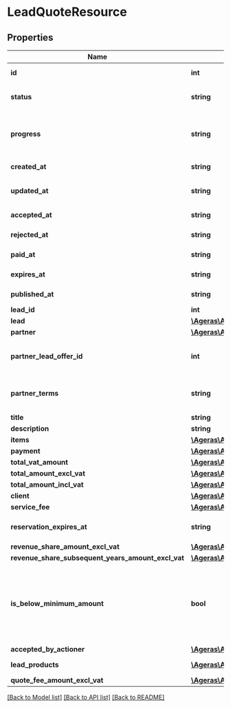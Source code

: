 # LeadQuoteResource

## Properties
Name | Type | Description | Notes
------------ | ------------- | ------------- | -------------
**id** | **int** | The quote&#39;s id. | [optional] 
**status** | **string** | Quote status | [optional] [default to 'new']
**progress** | **string** | Description of progress from partner&#39;s perspective. | [optional] [default to 'unknown']
**created_at** | **string** | Created time | [optional] 
**updated_at** | **string** | When the quote was updated | [optional] 
**accepted_at** | **string** | Quote accepted at | [optional] 
**rejected_at** | **string** | Quote rejected at | [optional] 
**paid_at** | **string** | Created time | [optional] 
**expires_at** | **string** | Created time | [optional] 
**published_at** | **string** | Created time | [optional] 
**lead_id** | **int** | Lead Id | [optional] 
**lead** | [**\Ageras\Api\ProjectLeadResource**](ProjectLeadResource.md) |  | [optional] 
**partner** | [**\Ageras\Api\PartnerSuggestResource**](PartnerSuggestResource.md) |  | [optional] 
**partner_lead_offer_id** | **int** | For the given partner and lead, | [optional] 
**partner_terms** | **string** | Partners terms for the given quote | [optional] 
**title** | **string** | Title | [optional] 
**description** | **string** | Description | [optional] 
**items** | [**\Ageras\Api\LeadQuoteItemResource[]**](LeadQuoteItemResource.md) | Quote Items | [optional] 
**payment** | [**\Ageras\Api\LeadQuotePaymentResource**](LeadQuotePaymentResource.md) |  | [optional] 
**total_vat_amount** | [**\Ageras\Api\AmountResource**](AmountResource.md) |  | [optional] 
**total_amount_excl_vat** | [**\Ageras\Api\AmountResource**](AmountResource.md) |  | [optional] 
**total_amount_incl_vat** | [**\Ageras\Api\AmountResource**](AmountResource.md) |  | [optional] 
**client** | [**\Ageras\Api\LeadClientResource**](LeadClientResource.md) |  | [optional] 
**service_fee** | [**\Ageras\Api\AmountResource**](AmountResource.md) |  | [optional] 
**reservation_expires_at** | **string** | Reservation time expiry date | [optional] 
**revenue_share_amount_excl_vat** | [**\Ageras\Api\AmountResource**](AmountResource.md) |  | [optional] 
**revenue_share_subsequent_years_amount_excl_vat** | [**\Ageras\Api\AmountResource**](AmountResource.md) |  | [optional] 
**is_below_minimum_amount** | **bool** | If the total quote amount is below the minimum quote amount specified on the lead | [optional] [default to false]
**accepted_by_actioner** | [**\Ageras\Api\ActionerResource**](ActionerResource.md) |  | [optional] 
**lead_products** | [**\Ageras\Api\LeadProductResource[]**](LeadProductResource.md) | List of lead products. | [optional] 
**quote_fee_amount_excl_vat** | [**\Ageras\Api\AmountResource**](AmountResource.md) |  | [optional] 

[[Back to Model list]](../README.md#documentation-for-models) [[Back to API list]](../README.md#documentation-for-api-endpoints) [[Back to README]](../README.md)


